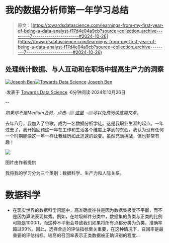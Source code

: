 # 我的数据分析师第一年学习总结

> 原文：[https://towardsdatascience.com/learnings-from-my-first-year-of-being-a-data-analyst-f17d4e04a9cb?source=collection_archive---------7-----------------------#2024-10-26](https://towardsdatascience.com/learnings-from-my-first-year-of-being-a-data-analyst-f17d4e04a9cb?source=collection_archive---------7-----------------------#2024-10-26)

## 处理统计数据、与人互动和在职场中提高生产力的洞察

[](https://josephben.medium.com/?source=post_page---byline--f17d4e04a9cb--------------------------------)[![Joseph Ben](../Images/69be1fa85fc798605b9057f38395553d.png)](https://josephben.medium.com/?source=post_page---byline--f17d4e04a9cb--------------------------------)[](https://towardsdatascience.com/?source=post_page---byline--f17d4e04a9cb--------------------------------)[![Towards Data Science](../Images/a6ff2676ffcc0c7aad8aaf1d79379785.png)](https://towardsdatascience.com/?source=post_page---byline--f17d4e04a9cb--------------------------------) [Joseph Ben](https://josephben.medium.com/?source=post_page---byline--f17d4e04a9cb--------------------------------)

·发表于 [Towards Data Science](https://towardsdatascience.com/?source=post_page---byline--f17d4e04a9cb--------------------------------) ·6分钟阅读·2024年10月26日

--

*如果你不是Medium会员，点击👉🏽* [*这里*](https://josephben.medium.com/learnings-from-my-first-year-of-being-a-data-analyst-f17d4e04a9cb?sk=f3b906309ebb296207aaebd7253cbb5f) *👈🏽可以免费阅读这篇文章。*

去年八月，我加入了谷歌，成为一名数据分析学徒。这是我职业生涯的起点。一年过去了，我开始回顾这一年在工作和生活各个维度上学到的东西。我认为没有任何一个时期能像这一年一样让我经历如此迅速的蜕变。虽然充满挑战，但也非常有趣！

![](../Images/4283a5ac0a646599ca3cba381d3dff0c.png)

图片由作者提供

我将我的学习分为三个类别：数据科学、生产力和人际关系。

# 数据科学

+   在现实世界的数据科学问题中，高准确度往往是因为数据集极度不平衡，而不是因为算法表现优秀。例如，在垃圾邮件分类中，数据集的负类与正类的比例可能是1000:1，而这种不平衡会导致我们如果将所有点都分类为负类，准确率超过99%。因此，选择合适的评估指标至关重要，在这种情况下，召回率是最重要的评估指标。较高的召回率表示正类数据被正确识别的程度…

